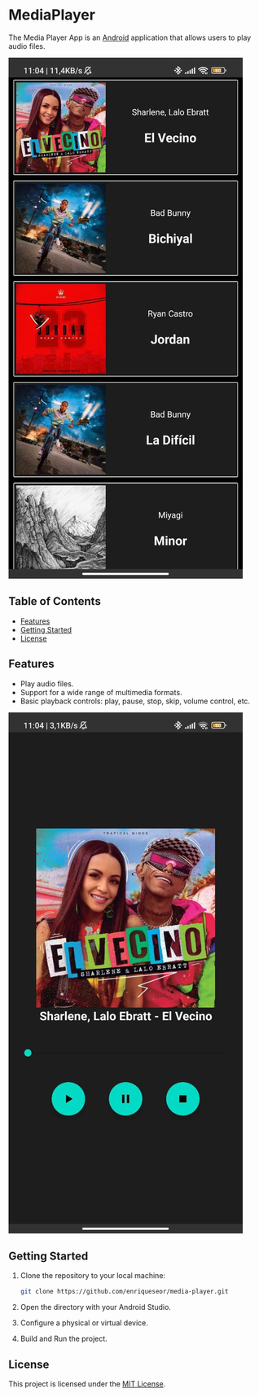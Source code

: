 # MediaPlayer

The Media Player App is an [Android](https://www.android.com/) application that allows users to play audio files.

![MainActivity](images/MainActivity.png)

## Table of Contents

- [Features](#features)
- [Getting Started](#getting-started)
- [License](#license)

## Features

- Play audio files.
- Support for a wide range of multimedia formats.
- Basic playback controls: play, pause, stop, skip, volume control, etc.

![AudioActivity](images/AudioActivity.png)

## Getting Started

1. Clone the repository to your local machine:

   ```bash
   git clone https://github.com/enriqueseor/media-player.git

2. Open the directory with your Android Studio.
3. Configure a physical or virtual device.
4. Build and Run the project.

## License

This project is licensed under the [MIT License](LICENSE).
